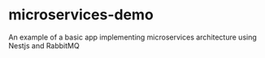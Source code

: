# microservices-demo
An example of a basic app implementing microservices architecture using Nestjs and RabbitMQ
